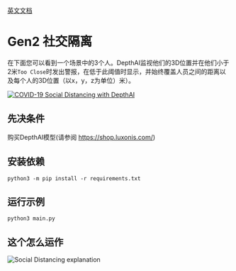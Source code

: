 [英文文档](README.md)

# Gen2 社交隔离

在下面您可以看到一个场景中的3个人。DepthAI监视他们的3D位置并在他们小于2米`Too Close`时发出警报，在低于此阈值时显示，并始终覆盖人员之间的距离以及每个人的3D位置（以x，y，z为单位）米）。

[![COVID-19 Social Distancing with DepthAI](https://user-images.githubusercontent.com/5244214/90741333-73f89500-e2cf-11ea-919b-b1f47dc55c4a.gif)](https://www.youtube.com/watch?v=-Ut9TemGZ8I "DepthAI Social Distancing Proof of Concept")

## 先决条件

购买DepthAI模型(请参阅 https://shop.luxonis.com/)

## 安装依赖

```
python3 -m pip install -r requirements.txt
```

## 运行示例

```
python3 main.py
```

## 这个怎么运作

![Social Distancing explanation](https://user-images.githubusercontent.com/32992551/101372410-19c51500-3869-11eb-8af4-f9b4e81a6f78.png)
